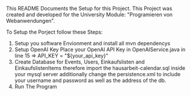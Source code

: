 This README Documents the Setup for this Project.
This Project was created and developed for the University Module: "Programieren von Webanwendungen".



To Setup the Porject follow these Steps:

1. Setup you software Envionment and install all mvn dependencys
2. Setup OpenAI Key
    Place your OpenAI API Key in OpenAIService.java  in line 15 => API_KEY = "${your_api_key}"
3. Create Database for Events, Users, Einkaufslisten and EinkaufslistenItems
    therefore import the hausarbeit-calendar.sql inside your mysql server
    additionally change the persistence.xml to include your username and password as well as the address of the db.
4. Run The Program